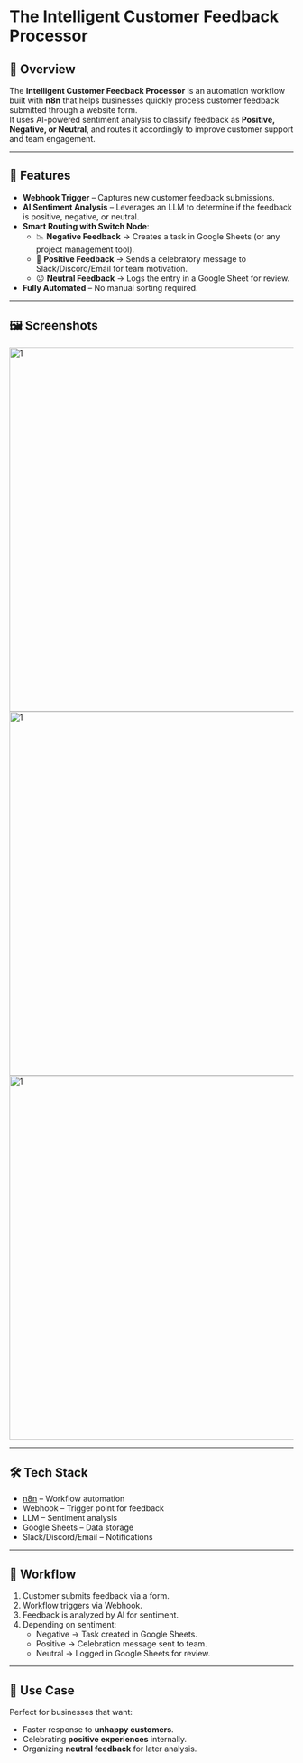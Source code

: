 # The Intelligent Customer Feedback Processor

## 📖 Overview
The **Intelligent Customer Feedback Processor** is an automation workflow built with **n8n** that helps businesses quickly process customer feedback submitted through a website form.  
It uses AI-powered sentiment analysis to classify feedback as **Positive, Negative, or Neutral**, and routes it accordingly to improve customer support and team engagement.

---

## 🚀 Features
- **Webhook Trigger** – Captures new customer feedback submissions.
- **AI Sentiment Analysis** – Leverages an LLM to determine if the feedback is positive, negative, or neutral.
- **Smart Routing with Switch Node**:
  - 📉 **Negative Feedback** → Creates a task in Google Sheets (or any project management tool).
  - 🎉 **Positive Feedback** → Sends a celebratory message to Slack/Discord/Email for team motivation.
  - 😐 **Neutral Feedback** → Logs the entry in a Google Sheet for review.
- **Fully Automated** – No manual sorting required.

---

## 🖼️ Screenshots
<img width="1354" height="645" alt="1" src="https://github.com/user-attachments/assets/1da9a28b-7ea4-4c01-bf27-310d07353a7b" />
<img width="1354" height="645" alt="1" src="https://github.com/user-attachments/assets/27a20fbb-6daa-475c-a17e-f7c36c47fcd4" />
<img width="1354" height="645" alt="1" src="https://github.com/user-attachments/assets/2f96fbe6-0ea7-4fde-b014-2e1e305bc4dc" />

---

## 🛠️ Tech Stack
- [n8n](https://n8n.io/) – Workflow automation
- Webhook – Trigger point for feedback
- LLM – Sentiment analysis
- Google Sheets – Data storage
- Slack/Discord/Email – Notifications

---

## 📂 Workflow
1. Customer submits feedback via a form.
2. Workflow triggers via Webhook.
3. Feedback is analyzed by AI for sentiment.
4. Depending on sentiment:
   - Negative → Task created in Google Sheets.
   - Positive → Celebration message sent to team.
   - Neutral → Logged in Google Sheets for review.

---

## 🌟 Use Case
Perfect for businesses that want:
- Faster response to **unhappy customers**.
- Celebrating **positive experiences** internally.
- Organizing **neutral feedback** for later analysis.


